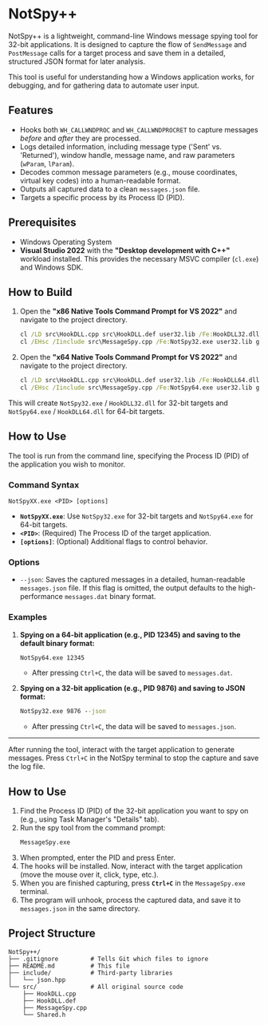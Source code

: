 # NotSpy++

NotSpy++ is a lightweight, command-line Windows message spying tool for 32-bit applications. It is designed to capture the flow of `SendMessage` and `PostMessage` calls for a target process and save them in a detailed, structured JSON format for later analysis.

This tool is useful for understanding how a Windows application works, for debugging, and for gathering data to automate user input.

## Features

-   Hooks both `WH_CALLWNDPROC` and `WH_CALLWNDPROCRET` to capture messages *before* and *after* they are processed.
-   Logs detailed information, including message type ('Sent' vs. 'Returned'), window handle, message name, and raw parameters (`wParam`, `lParam`).
-   Decodes common message parameters (e.g., mouse coordinates, virtual key codes) into a human-readable format.
-   Outputs all captured data to a clean `messages.json` file.
-   Targets a specific process by its Process ID (PID).

## Prerequisites

-   Windows Operating System
-   **Visual Studio 2022** with the **"Desktop development with C++"** workload installed. This provides the necessary MSVC compiler (`cl.exe`) and Windows SDK.

## How to Build

1.  Open the **"x86 Native Tools Command Prompt for VS 2022"** and navigate to the project directory.
    ```cmd
    cl /LD src\HookDLL.cpp src\HookDLL.def user32.lib /Fe:HookDLL32.dll
    cl /EHsc /Iinclude src\MessageSpy.cpp /Fe:NotSpy32.exe user32.lib gdi32.lib
    ```

2.  Open the **"x64 Native Tools Command Prompt for VS 2022"** and navigate to the project directory.
    ```cmd
    cl /LD src\HookDLL.cpp src\HookDLL.def user32.lib /Fe:HookDLL64.dll
    cl /EHsc /Iinclude src\MessageSpy.cpp /Fe:NotSpy64.exe user32.lib gdi32.lib
    ```

This will create `NotSpy32.exe` / `HookDLL32.dll` for 32-bit targets and `NotSpy64.exe` / `HookDLL64.dll` for 64-bit targets.

## How to Use

The tool is run from the command line, specifying the Process ID (PID) of the application you wish to monitor.

### Command Syntax

```
NotSpyXX.exe <PID> [options]
```

-   **`NotSpyXX.exe`**: Use `NotSpy32.exe` for 32-bit targets and `NotSpy64.exe` for 64-bit targets.
-   **`<PID>`**: (Required) The Process ID of the target application.
-   **`[options]`**: (Optional) Additional flags to control behavior.

### Options

-   `--json`: Saves the captured messages in a detailed, human-readable `messages.json` file. If this flag is omitted, the output defaults to the high-performance `messages.dat` binary format.

### Examples

1.  **Spying on a 64-bit application (e.g., PID 12345) and saving to the default binary format:**
    ```cmd
    NotSpy64.exe 12345
    ```
    *   After pressing `Ctrl+C`, the data will be saved to `messages.dat`.

2.  **Spying on a 32-bit application (e.g., PID 9876) and saving to JSON format:**
    ```cmd
    NotSpy32.exe 9876 --json
    ```
    *   After pressing `Ctrl+C`, the data will be saved to `messages.json`.

---

After running the tool, interact with the target application to generate messages. Press `Ctrl+C` in the NotSpy terminal to stop the capture and save the log file.
## How to Use

1.  Find the Process ID (PID) of the 32-bit application you want to spy on (e.g., using Task Manager's "Details" tab).
2.  Run the spy tool from the command prompt:
    ```cmd
    MessageSpy.exe
    ```
3.  When prompted, enter the PID and press Enter.
4.  The hooks will be installed. Now, interact with the target application (move the mouse over it, click, type, etc.).
5.  When you are finished capturing, press **`Ctrl+C`** in the `MessageSpy.exe` terminal.
6.  The program will unhook, process the captured data, and save it to `messages.json` in the same directory.

## Project Structure

```
NotSpy++/
├── .gitignore         # Tells Git which files to ignore
├── README.md          # This file
├── include/           # Third-party libraries
│   └── json.hpp
└── src/               # All original source code
    ├── HookDLL.cpp
    ├── HookDLL.def
    ├── MessageSpy.cpp
    └── Shared.h
```